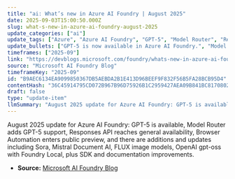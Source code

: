 ```yaml
---
title: "ai: What’s new in Azure AI Foundry | August 2025"
date: 2025-09-03T15:00:50.000Z
slug: what-s-new-in-azure-ai-foundry-august-2025
update_categories: ["ai"]
update_tags: ["Azure", "Azure AI Foundry", "GPT-5", "Model Router", "Responses API", "Browser Automation", "Sora", "Mistral Document AI", "FLUX", "OpenAI gpt-oss", "Foundry Local", "SDK", "Documentation", "August 2025"]
update_bullets: ["GPT-5 is now available in Azure AI Foundry.", "Model Router adds support for GPT-5.", "Responses API is generally available (GA).", "Browser Automation enters public preview.", "Sora receives feature and/or performance updates.", "Mistral Document AI is added to Foundry.", "FLUX family of image models introduced.", "OpenAI gpt-oss supported with Foundry Local deployment.", "SDKs and documentation updated to reflect new models and APIs."]
timeframes: ["2025-09"]
link: "https://devblogs.microsoft.com/foundry/whats-new-in-azure-ai-foundry-august-2025/"
source: "Microsoft AI Foundry Blog"
timeframeKey: "2025-09"
id: "B9AEC6134EA9099850367DB5AEBDA2B1E413D96BEEF9F832F56B5FA28BCB95D4"
contentHash: "36C45914795CD072B967B96D75926B1C2959427AEA09B841BC817080222DE2ED"
draft: false
type: "update-item"
llmSummary: "August 2025 update for Azure AI Foundry: GPT-5 is available, Model Router adds GPT-5 support, Responses API reaches general availability, Browser Automation enters public preview, and there are additions and updates including Sora, Mistral Document AI, FLUX image models, OpenAI gpt-oss with Foundry Local, plus SDK and documentation improvements."
---
```


August 2025 update for Azure AI Foundry: GPT-5 is available, Model Router adds GPT-5 support, Responses API reaches general availability, Browser Automation enters public preview, and there are additions and updates including Sora, Mistral Document AI, FLUX image models, OpenAI gpt-oss with Foundry Local, plus SDK and documentation improvements.

- **Source:** [Microsoft AI Foundry Blog](https://devblogs.microsoft.com/foundry/whats-new-in-azure-ai-foundry-august-2025/)
